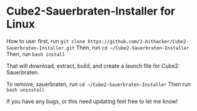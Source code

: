 # Cube2-Sauerbraten-Installer for Linux

How to use:  first, run `git clone https://github.com/2-bithacker/Cube2-Sauerbraten-Installer.git`
Then, run `cd ~/Cube2-Sauerbraten-Installer`
Then, run `bash install`

That will download, extract, build, and create a launch file for Cube2: Sauerbraten.

To remove, sauerbraten, run `cd ~/Cube2-Sauerbraten-Installer`
Then run `bash uninstall`

If you have any bugs, or this need updating feel free to let me know!
